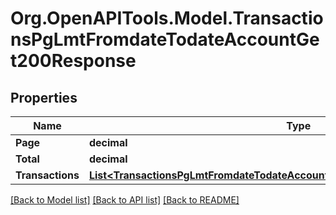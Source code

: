 # Org.OpenAPITools.Model.TransactionsPgLmtFromdateTodateAccountGet200Response

## Properties

Name | Type | Description | Notes
------------ | ------------- | ------------- | -------------
**Page** | **decimal** |  | [optional] 
**Total** | **decimal** |  | [optional] 
**Transactions** | [**List&lt;TransactionsPgLmtFromdateTodateAccountGet200ResponseTransactionsInner&gt;**](TransactionsPgLmtFromdateTodateAccountGet200ResponseTransactionsInner.md) |  | [optional] 

[[Back to Model list]](../README.md#documentation-for-models) [[Back to API list]](../README.md#documentation-for-api-endpoints) [[Back to README]](../README.md)

